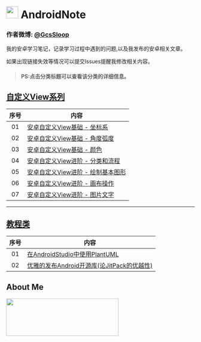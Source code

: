 # <img src="http://ww2.sinaimg.cn/large/005Xtdi2jw1f2jtcc1bpsj30740740sy.jpg" width=32 /> AndroidNote
### 作者微博: [@GcsSloop](http://weibo.com/GcsSloop)

我的安卓学习笔记，记录学习过程中遇到的问题,以及我发布的安卓相关文章。

如果出现链接失效等情况可以提交Issues提醒我修改相关内容。

> #### PS:点击分类标题可以查看该分类的详细信息。 

## [自定义View系列](https://github.com/GcsSloop/AndroidNote/tree/master/CustomView)
 
 序号 | 内容
:----:|---------
  01  | [安卓自定义View基础 - 坐标系](https://github.com/GcsSloop/AndroidNote/blob/master/CustomView/Base/%5B1%5DCoordinateSystem.md)
  02  | [安卓自定义View基础 - 角度弧度](https://github.com/GcsSloop/AndroidNote/blob/master/CustomView/Base/%5B2%5DAngleAndRadian.md)
  03  | [安卓自定义View基础 - 颜色](https://github.com/GcsSloop/AndroidNote/blob/master/CustomView/Base/%5B3%5DColor.md)
  04  | [安卓自定义View进阶 - 分类和流程](https://github.com/GcsSloop/AndroidNote/blob/master/CustomView/Advance/%5B1%5DCustomViewProcess.md)
  05  | [安卓自定义View进阶 - 绘制基本图形](https://github.com/GcsSloop/AndroidNote/blob/master/CustomView/Advance/%5B2%5DCanvas_BasicGraphics.md)
  06  | [安卓自定义View进阶 - 画布操作](https://github.com/GcsSloop/AndroidNote/blob/master/CustomView/Advance/%5B3%5DCanvas_Convert.md)
  07  | [安卓自定义View进阶 - 图片文字](https://github.com/GcsSloop/AndroidNote/blob/master/CustomView/Advance/%5B4%5DCanvas_PictureText.md)
    
    
 ******

## [教程类](https://github.com/GcsSloop/AndroidNote/tree/master/Course)

序号 | 内容
:---:|--------
 01  | [在AndroidStudio中使用PlantUML](https://github.com/GcsSloop/AndroidNote/blob/master/Course/HowToUsePlantUMLInAS.md)
 02  | [优雅的发布Android开源库(论JitPack的优越性)](https://github.com/GcsSloop/AndroidNote/blob/master/Course/ReleaseLibraryByJitPack.md)



## About Me

<a href="https://github.com/GcsSloop/SloopBlog/blob/master/FINDME.md" target="_blank"> <img src="http://ww4.sinaimg.cn/large/005Xtdi2gw1f1qn89ihu3j315o0dwwjc.jpg" width=300 height=100 /> </a>

